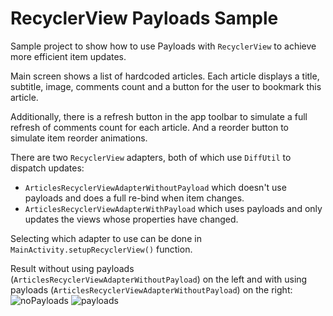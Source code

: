 # RecyclerView Payloads Sample
Sample project to show how to use Payloads with `RecyclerView` to achieve more efficient item updates.

Main screen shows a list of hardcoded articles. Each article displays a title, subtitle, image, comments count and a button for the user to bookmark this article.

Additionally, there is a refresh button in the app toolbar to simulate a full refresh of comments count for each article. And a reorder button to simulate item reorder animations.

There are two `RecyclerView` adapters, both of which use `DiffUtil` to dispatch updates:
* `ArticlesRecyclerViewAdapterWithoutPayload` which doesn't use payloads and does a full re-bind when item changes.
* `ArticlesRecyclerViewAdapterWithPayload` which uses payloads and only updates the views whose properties have changed.

Selecting which adapter to use can be done in `MainActivity.setupRecyclerView()` function.

Result without using payloads (`ArticlesRecyclerViewAdapterWithoutPayload`) on the left and with using payloads (`ArticlesRecyclerViewAdapterWithoutPayload`) on the right:
![noPayloads](https://user-images.githubusercontent.com/16841324/215283638-f9c9cf5a-d0d0-4074-a9d1-a31d458c8576.gif) ![payloads](https://user-images.githubusercontent.com/16841324/215283655-2c838c53-5a3d-4cea-8388-d4981ae3951c.gif)


